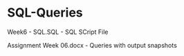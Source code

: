 # SQL-Queries

Week6 - SQL.SQL - SQL SCript File

Assignment Week 06.docx - Queries with output snapshots
